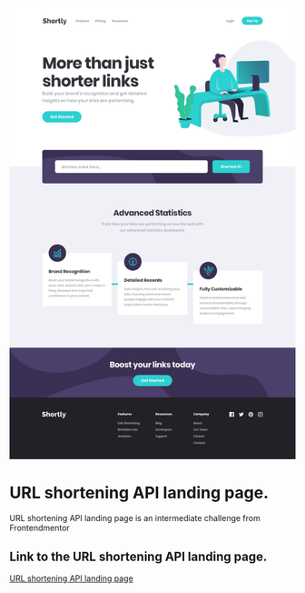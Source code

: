 ![URL shortening API landing page](https://github.com/Badr-21/URL-shortening-API/blob/main/public/design/desktop-design.jpg?raw=true)

# URL shortening API landing page.
URL shortening API landing page is an intermediate challenge from Frontendmentor


## Link to the URL shortening API landing page.
[URL shortening API landing page](https://badr-21.github.io/URL-shortening-API/)
